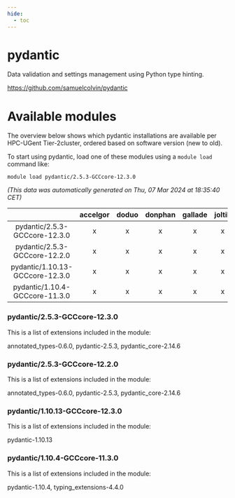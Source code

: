 ```yaml
---
hide:
  - toc
---
```


pydantic
========


Data validation and settings management using Python type hinting.

https://github.com/samuelcolvin/pydantic
# Available modules


The overview below shows which pydantic installations are available per HPC-UGent Tier-2cluster, ordered based on software version (new to old).

To start using pydantic, load one of these modules using a `module load` command like:

```shell
module load pydantic/2.5.3-GCCcore-12.3.0
```

*(This data was automatically generated on Thu, 07 Mar 2024 at 18:35:40 CET)*  

| |accelgor|doduo|donphan|gallade|joltik|skitty|
| :---: | :---: | :---: | :---: | :---: | :---: | :---: |
|pydantic/2.5.3-GCCcore-12.3.0|x|x|x|x|x|x|
|pydantic/2.5.3-GCCcore-12.2.0|x|x|x|x|x|x|
|pydantic/1.10.13-GCCcore-12.3.0|x|x|x|x|x|x|
|pydantic/1.10.4-GCCcore-11.3.0|x|x|x|x|x|x|


### pydantic/2.5.3-GCCcore-12.3.0

This is a list of extensions included in the module:

annotated_types-0.6.0, pydantic-2.5.3, pydantic_core-2.14.6

### pydantic/2.5.3-GCCcore-12.2.0

This is a list of extensions included in the module:

annotated_types-0.6.0, pydantic-2.5.3, pydantic_core-2.14.6

### pydantic/1.10.13-GCCcore-12.3.0

This is a list of extensions included in the module:

pydantic-1.10.13

### pydantic/1.10.4-GCCcore-11.3.0

This is a list of extensions included in the module:

pydantic-1.10.4, typing_extensions-4.4.0